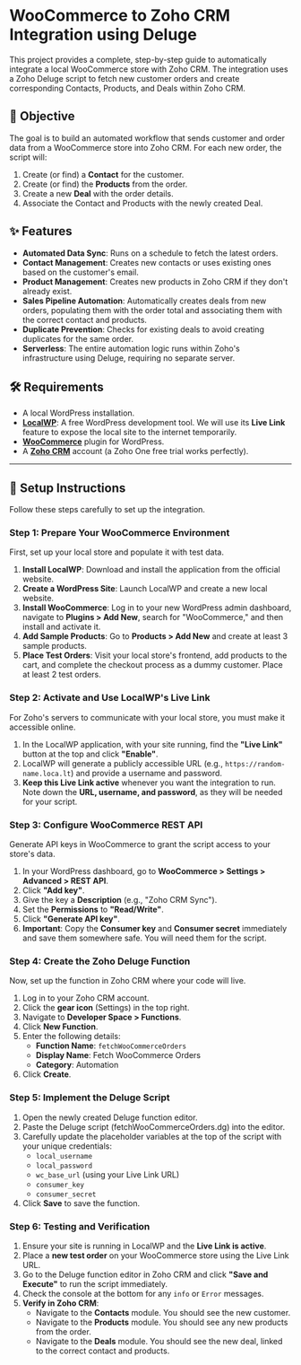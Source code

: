 # WooCommerce to Zoho CRM Integration using Deluge

This project provides a complete, step-by-step guide to automatically integrate a local WooCommerce store with Zoho CRM. The integration uses a Zoho Deluge script to fetch new customer orders and create corresponding Contacts, Products, and Deals within Zoho CRM.

## 🎯 Objective

The goal is to build an automated workflow that sends customer and order data from a WooCommerce store into Zoho CRM. For each new order, the script will:

1.  Create (or find) a **Contact** for the customer.
2.  Create (or find) the **Products** from the order.
3.  Create a new **Deal** with the order details.
4.  Associate the Contact and Products with the newly created Deal.

## ✨ Features

-   **Automated Data Sync**: Runs on a schedule to fetch the latest orders.
-   **Contact Management**: Creates new contacts or uses existing ones based on the customer's email.
-   **Product Management**: Creates new products in Zoho CRM if they don't already exist.
-   **Sales Pipeline Automation**: Automatically creates deals from new orders, populating them with the order total and associating them with the correct contact and products.
-   **Duplicate Prevention**: Checks for existing deals to avoid creating duplicates for the same order.
-   **Serverless**: The entire automation logic runs within Zoho's infrastructure using Deluge, requiring no separate server.

## 🛠️ Requirements

-   A local WordPress installation.
-   **[LocalWP](https://localwp.com/)**: A free WordPress development tool. We will use its **Live Link** feature to expose the local site to the internet temporarily.
-   **[WooCommerce](https://woocommerce.com/)** plugin for WordPress.
-   A **[Zoho CRM](https://www.zoho.com/crm/)** account (a Zoho One free trial works perfectly).

---

## 🚀 Setup Instructions

Follow these steps carefully to set up the integration.

### Step 1: Prepare Your WooCommerce Environment

First, set up your local store and populate it with test data.

1.  **Install LocalWP**: Download and install the application from the official website.
2.  **Create a WordPress Site**: Launch LocalWP and create a new local website.
3.  **Install WooCommerce**: Log in to your new WordPress admin dashboard, navigate to **Plugins > Add New**, search for "WooCommerce," and then install and activate it.
4.  **Add Sample Products**: Go to **Products > Add New** and create at least 3 sample products.
5.  **Place Test Orders**: Visit your local store's frontend, add products to the cart, and complete the checkout process as a dummy customer. Place at least 2 test orders.

### Step 2: Activate and Use LocalWP's Live Link

For Zoho's servers to communicate with your local store, you must make it accessible online.

1.  In the LocalWP application, with your site running, find the **"Live Link"** button at the top and click **"Enable"**.
2.  LocalWP will generate a publicly accessible URL (e.g., `https://random-name.loca.lt`) and provide a username and password.
3.  **Keep this Live Link active** whenever you want the integration to run. Note down the **URL, username, and password**, as they will be needed for your script.

### Step 3: Configure WooCommerce REST API

Generate API keys in WooCommerce to grant the script access to your store's data.

1.  In your WordPress dashboard, go to **WooCommerce > Settings > Advanced > REST API**.
2.  Click **"Add key"**.
3.  Give the key a **Description** (e.g., "Zoho CRM Sync").
4.  Set the **Permissions** to **"Read/Write"**.
5.  Click **"Generate API key"**.
6.  **Important**: Copy the **Consumer key** and **Consumer secret** immediately and save them somewhere safe. You will need them for the script.

### Step 4: Create the Zoho Deluge Function

Now, set up the function in Zoho CRM where your code will live.

1.  Log in to your Zoho CRM account.
2.  Click the **gear icon** (Settings) in the top right.
3.  Navigate to **Developer Space > Functions**.
4.  Click **New Function**.
5.  Enter the following details:
    -   **Function Name**: `fetchWooCommerceOrders`
    -   **Display Name**: Fetch WooCommerce Orders
    -   **Category**: Automation
6.  Click **Create**.

### Step 5: Implement the Deluge Script

1.  Open the newly created Deluge function editor.
2.  Paste the Deluge script (fetchWooCommerceOrders.dg) into the editor.
3.  Carefully update the placeholder variables at the top of the script with your unique credentials:
    -   `local_username`
    -   `local_password`
    -   `wc_base_url` (using your Live Link URL)
    -   `consumer_key`
    -   `consumer_secret`
4.  Click **Save** to save the function.

### Step 6: Testing and Verification

1.  Ensure your site is running in LocalWP and the **Live Link is active**.
2.  Place a **new test order** on your WooCommerce store using the Live Link URL.
3.  Go to the Deluge function editor in Zoho CRM and click **"Save and Execute"** to run the script immediately.
4.  Check the console at the bottom for any `info` or `Error` messages.
5.  **Verify in Zoho CRM**:
    -   Navigate to the **Contacts** module. You should see the new customer.
    -   Navigate to the **Products** module. You should see any new products from the order.
    -   Navigate to the **Deals** module. You should see the new deal, linked to the correct contact and products.